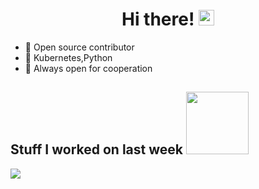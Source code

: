 
<div align="center">
   <h1>Hi there! <img src="https://media.giphy.com/media/hvRJCLFzcasrR4ia7z/giphy.gif" width="25px"></h1>
</div>

- 🚢 Open source contributor
- 🚀 Kubernetes,Python
- 🤝 Always open for cooperation


<h2> Stuff I worked on last week  <img src = "https://media1.giphy.com/media/JZ40cnfnN11KycrvMF/giphy.gif?cid=ecf05e47a0n3gi1bfqntqmob8g9aid1oyj2wr3ds3mg700bl&rid=giphy.gif" width = 100px> </h2>
<img align="center" src="https://github-readme-stats.vercel.app/api/wakatime?username=@janavenkat&compact=True"/>
</a>
<br>
